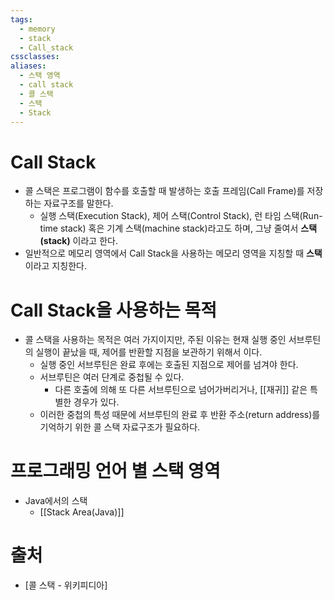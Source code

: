 ```yaml
---
tags:
  - memory
  - stack
  - Call_stack
cssclasses: 
aliases:
  - 스택 영역
  - call stack
  - 콜 스택
  - 스택
  - Stack
---
```


# Call Stack
- 콜 스택은 프로그램이 함수를 호출할 때 발생하는 호출 프레임(Call Frame)를 저장하는 자료구조를 말한다. 
	- 실행 스택(Execution Stack), 제어 스택(Control Stack), 런 타임 스택(Run-time stack) 혹은 기계 스택(machine stack)라고도 하며, 그냥 줄여서 **스택(stack)** 이라고 한다. 
- 일반적으로 메모리 영역에서 Call Stack을 사용하는 메모리 영역을 지칭할 때 **스택**이라고 지칭한다.  

# Call Stack을 사용하는 목적
- 콜 스택을 사용하는 목적은 여러 가지이지만, 주된 이유는 현재 실행 중인 서브루틴의 실행이 끝났을 때, 제어를 반환할 지점을 보관하기 위해서 이다. 
	- 실행 중인 서브루틴은 완료 후에는 호출된 지점으로 제어를 넘겨야 한다.
	- 서브루틴은 여러 단계로 중첩될 수 있다.
		- 다른 호출에 의해 또 다른 서브루틴으로 넘어가버리거나, [[재귀]] 같은 특별한 경우가 있다. 
	- 이러한 중첩의 특성 때문에 서브루틴의 완료 후 반환 주소(return address)를 기억하기 위한 콜 스택 자료구조가 필요하다. 

# 프로그래밍 언어 별 스택 영역
- Java에서의 스택
	- [[Stack Area(Java)]]

# 출처
- [콜 스택 - 위키피디아]